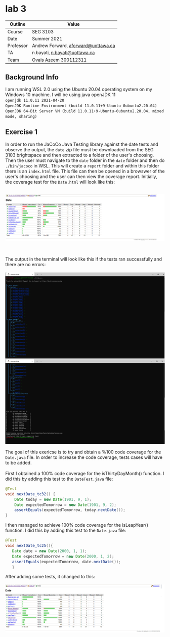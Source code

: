 # lab 3

| Outline | Value |
| --- | --- |
| Course | SEG 3103 |
| Date | Summer 2021 |
| Professor | Andrew Forward, aforward@uottawa.ca |
| TA | n.bayati, n.bayati@uottawa.ca |
| Team | Ovais Azeem 300112311 |

## Background Info
I am running WSL 2.0 using the Ubuntu 20.04 operating system on my Windows 10 machine. I will be using java openJDK 11 <br>
`openjdk 11.0.11 2021-04-20` <br>
`OpenJDK Runtime Environment (build 11.0.11+9-Ubuntu-0ubuntu2.20.04)` <br>
`OpenJDK 64-Bit Server VM (build 11.0.11+9-Ubuntu-0ubuntu2.20.04, mixed mode, sharing)` <br>

## Exercise 1
In order to run the JaCoCo Java Testing library against the date tests and observe the output, the `date` zip file must be downloaded from the SEG 3103 brightspace and then extracted to a folder of the user's choosing. Then the user must navigate to the `date` folder in the `date` folder and then do `./bin/jacoco` in WSL. This will create a `report` folder and within this folder there is an `index.html` file. This file can then be opened in a browswer of the user's choosing and the user can then view the coverage report. 
Initially, the coverage test for the `Date.html` will look like this: <br> <br>

![inital coverage report](https://github.com/Ovais09/seg3103_playground/blob/main/lab03/assets/JaCoCo_PreFix.png)

<br>

The output in the terminal will look like this if the tests ran successfully and there are no errors: <br> <br> 
![output terminal 1](https://github.com/Ovais09/seg3103_playground/blob/main/lab03/assets/Terminal1.png)
![output terminal 2](https://github.com/Ovais09/seg3103_playground/blob/main/lab03/assets/Terminal2.png)


The goal of this exericse is to try and obtain a %100 code coverage for the `Date.java` file. In order to increase the code coverage, tests cases will have to be added. <br> <br>
First I obtained a 100% code coverage for the isThirtyDayMonth() function. 
I did this by adding this test to the `DateTest.java` file: <br>
```java 
@Test
void nextDate_tc32() {
    Date today = new Date(1901, 9, 1);
    Date expectedTomorrow = new Date(1901, 9, 2);
    assertEquals(expectedTomorrow, today.nextDate());
}
 ```
 
 I then managed to achieve 100% code coverage for the isLeapYear() function. I did this by adding this test to the `Date.java` file: <br>
 ```java
@Test 
void nextDate_tc25(){
    Date date = new Date(2000, 1, 1);
    Date expectedTomorrow = new Date(2000, 1, 2);
    assertEquals(expectedTomorrow, date.nextDate());
	}
  ```
  

After adding some tests, it changed to this: <br> <br> 
![after addign some tests](https://github.com/Ovais09/seg3103_playground/blob/main/lab03/assets/JaCoCo_Fix.png)

